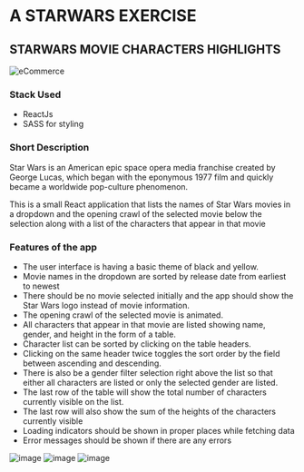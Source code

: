 # A STARWARS EXERCISE
## STARWARS MOVIE CHARACTERS HIGHLIGHTS
![eCommerce](https://res.cloudinary.com/crdev/image/upload/v1652249215/github_repos/starwar1_tpczbd.png)

### Stack Used
* ReactJs
* SASS for styling

### Short Description
Star Wars is an American epic space opera media franchise created by 
George Lucas, which began with the eponymous 1977 film and quickly 
became a worldwide pop-culture phenomenon.

This is a small React application that lists the names of 
Star Wars movies in a dropdown and the opening crawl of the selected movie 
below the selection along with a list of the characters that appear in that 
movie

### Features of the app
* The user interface is having a basic theme of black and yellow.
* Movie names in the dropdown are sorted by release date from 
  earliest to newest
* There should be no movie selected initially and the app should show 
  the Star Wars logo instead of movie information.
* The opening crawl of the selected movie is animated.
*  All characters that appear in that movie are listed showing name, 
gender, and height in the form of a table.
*  Character list can be sorted by clicking on the table headers.
*   Clicking on the same header twice toggles the sort order by the field 
between ascending and descending.
*  There is also be a gender filter selection right above the list so that 
either all characters are listed or only the selected gender are listed.
*  The last row of the table will show the total number of
characters currently visible on the list.
*  The last row will also show the sum of the heights of the characters
currently visible
*  Loading indicators should be shown in proper places while fetching 
data
*  Error messages should be shown if there are any errors


![image](https://res.cloudinary.com/crdev/image/upload/v1652249215/github_repos/starwar2_t44ozk.png)
![image](https://res.cloudinary.com/crdev/image/upload/v1652249215/github_repos/starwar3_audkch.png)
![image](https://res.cloudinary.com/crdev/image/upload/v1652249215/github_repos/starwar4_x1bzcs.png)

